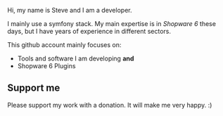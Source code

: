 Hi, my name is Steve and I am a developer.

I mainly use a symfony stack.
My main expertise is in *Shopware 6* these days, but I have years of experience in different sectors.

This github account mainly focuses on:

* Tools and software I am developing **and**
* Shopware 6 Plugins

## Support me

Please support my work with a donation. It will make me very happy. :)
